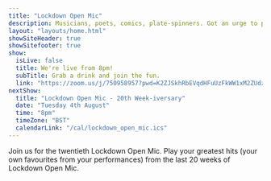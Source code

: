 ```yaml
---
title: "Lockdown Open Mic"
description: Musicians, poets, comics, plate-spinners. Got an urge to perform in this time of social isolation? We’re here for you. The pubs and clubs are closed and your favourite local open-mic night is sadly on hiatus. Join our virtual open-mic and give us a bit of entertainment.
layout: "layouts/home.html"
showSiteHeader: true
showSitefooter: true
show:
  isLive: false
  title: We're live from 8pm!
  subTitle: Grab a drink and join the fun.
  link: "https://zoom.us/j/750958957?pwd=K2ZJSkhRbEVqdHFuUzFkWW1xM2ZUdz09"
nextShow:
  title: "Lockdown Open Mic - 20th Week-iversary"
  date: "Tuesday 4th August"
  time: "8pm"
  timeZone: "BST"
  calendarLink: "/cal/lockdown_open_mic.ics"
---
```


Join us for the twentieth Lockdown Open Mic. Play your greatest hits (your own favourites from your performances) from the last 20 weeks of Lockdown Open Mic.
